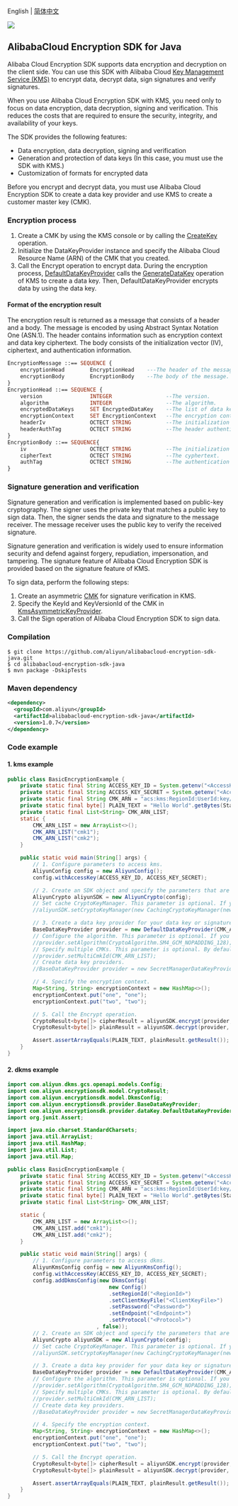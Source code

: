 English | [简体中文](README-CN.md)

![](https://aliyunsdk-pages.alicdn.com/icons/AlibabaCloud.svg)

## AlibabaCloud Encryption SDK for Java

Alibaba Cloud Encryption SDK supports data encryption and decryption on the client side. You can use this SDK with Alibaba Cloud [Key Management Service (KMS)](https://www.aliyun.com/product/kms) to encrypt data, decrypt data, sign signatures and verify signatures.

When you use Alibaba Cloud Encryption SDK with KMS, you need only to focus on data encryption, data decryption, signing and verification. This reduces the costs that are required to ensure the security, integrity, and availability of your keys.

The SDK provides the following features:

- Data encryption, data decryption, signing and verification
- Generation and protection of data keys (In this case, you must use the SDK with KMS.)
- Customization of formats for encrypted data

Before you encrypt and decrypt data, you must use Alibaba Cloud Encryption SDK to create a data key provider and use KMS to create a customer master key (CMK).

### Encryption process

1. Create a CMK by using the KMS console or by calling the [CreateKey](https://help.aliyun.com/document_detail/28947.html) operation.
2. Initialize the DataKeyProvider instance and specify the Alibaba Cloud Resource Name (ARN) of the CMK that you created.
3. Call the Encrypt operation to encrypt data. During the encryption process, [DefaultDataKeyProvider](https://github.com/aliyun/alibabacloud-encryption-sdk-java/src/main/java/com/aliyun/encryptionsdk/provider/dataKey/DefaultDataKeyProvider.java) calls the [GenerateDataKey](https://help.aliyun.com/document_detail/28948.html) operation of KMS to create a data key. Then, DefaultDataKeyProvider encrypts data by using the data key.

#### Format of the encryption result

The encryption result is returned as a message that consists of a header and a body. The message is encoded by using Abstract Syntax Notation One (ASN.1). The header contains information such as encryption context and data key ciphertext. The body consists of the initialization vector (IV), ciphertext, and authentication information.

```asn1
EncryptionMessage ::== SEQUENCE {
	encryptionHead        EncryptionHead    ---The header of the message header.
	encryptionBody        EncryptionBody    --The body of the message.
}
EncryptionHead ::== SEQUENCE {
	version               INTEGER                 --The version.
	algorithm             INTEGER                 --The algorithm.
	encryptedDataKeys     SET EncryptedDataKey    --The list of data key cyphertext.
	encryptionContext     SET EncryptionContext   --The encryption context.
	headerIv              OCTECT STRING           --The initialization vector (IV) for header authentication.
	headerAuthTag         OCTECT STRING           --The header authentication information.
}
EncryptionBody ::== SEQUENCE{
	iv                    OCTECT STRING           --The initialization vector.
	cipherText            OCTECT STRING           --The cyphertext.
	authTag               OCTECT STRING           --The authentication data when Galois/Counter Mode is used.
}
```

### Signature generation and verification

Signature generation and verification is implemented based on public-key cryptography. The signer uses the private key that matches a public key to sign data. Then, the signer sends the data and signature to the message receiver. The message receiver uses the public key to verify the received signature.

Signature generation and verification is widely used to ensure information security and defend against forgery, repudiation, impersonation, and tampering. The signature feature of Alibaba Cloud Encryption SDK is provided based on the signature feature of KMS.

To sign data, perform the following steps:

1. Create an asymmetric [CMK](https://help.aliyun.com/document_detail/148147.html) for signature verification in KMS.
2. Specify the KeyId and KeyVersionId of the CMK in [KmsAsymmetricKeyProvider](https://github.com/aliyun/alibabacloud-encryption-sdk-java/src/main/java/com/aliyun/encryptionsdk/provider/KmsAsymmetricKeyProvider.java).
3. Call the Sign operation of Alibaba Cloud Encryption SDK to sign data.

### Compilation

```shell
$ git clone https://github.com/aliyun/alibabacloud-encryption-sdk-java.git
$ cd alibabacloud-encryption-sdk-java
$ mvn package -DskipTests
```

### Maven dependency

```xml
<dependency>
  <groupId>com.aliyun</groupId>
  <artifactId>alibabacloud-encryption-sdk-java</artifactId>
  <version>1.0.7</version>
</dependency>
```

### Code example
#### 1. kms example
```java
public class BasicEncryptionExample {
    private static final String ACCESS_KEY_ID = System.getenv("<AccessKeyId>");
    private static final String ACCESS_KEY_SECRET = System.getenv("<AccessKeySecret>");
    private static final String CMK_ARN = "acs:kms:RegionId:UserId:key/CmkId";
    private static final byte[] PLAIN_TEXT = "Hello World".getBytes(StandardCharsets.UTF_8);
    private static final List<String> CMK_ARN_LIST;
    static {
        CMK_ARN_LIST = new ArrayList<>();
        CMK_ARN_LIST("cmk1");
        CMK_ARN_LIST("cmk2");
    }

    public static void main(String[] args) {
        // 1. Configure parameters to access kms.
        AliyunConfig config = new AliyunConfig();
        config.withAccessKey(ACCESS_KEY_ID, ACCESS_KEY_SECRET);

        // 2. Create an SDK object and specify the parameters that are used to access Alibaba Cloud.
        AliyunCrypto aliyunSDK = new AliyunCrypto(config);
        // Set cache CryptoKeyManager. This parameter is optional. If you do not specify this parameter, DefaultCryptoKeyManager is used.
        //aliyunSDK.setCryptoKeyManager(new CachingCryptoKeyManager(new LocalDataKeyMaterialCache()));

        // 3. Create a data key provider for your data key or signature.
        BaseDataKeyProvider provider = new DefaultDataKeyProvider(CMK_ARN);
        // Configure the algorithm. This parameter is optional. If you do not specify this parameter, AES_GCM_NOPADDING_256 is used.
        //provider.setAlgorithm(CryptoAlgorithm.SM4_GCM_NOPADDING_128);
        // Specify multiple CMKs. This parameter is optional. By default, only one CMK is used.
        //provider.setMultiCmkId(CMK_ARN_LIST);
        // Create data key providers.
        //BaseDataKeyProvider provider = new SecretManagerDataKeyProvider(CMK_ID, "dataKeySecretName");

        // 4. Specify the encryption context.
        Map<String, String> encryptionContext = new HashMap<>();
        encryptionContext.put("one", "one");
        encryptionContext.put("two", "two");

        // 5. Call the Encrypt operation.
        CryptoResult<byte[]> cipherResult = aliyunSDK.encrypt(provider, PLAIN_TEXT, encryptionContext);
        CryptoResult<byte[]> plainResult = aliyunSDK.decrypt(provider, cipherResult.getResult());

        Assert.assertArrayEquals(PLAIN_TEXT, plainResult.getResult());
    }
}
```
#### 2. dkms example
```java
import com.aliyun.dkms.gcs.openapi.models.Config;
import com.aliyun.encryptionsdk.model.CryptoResult;
import com.aliyun.encryptionsdk.model.DkmsConfig;
import com.aliyun.encryptionsdk.provider.BaseDataKeyProvider;
import com.aliyun.encryptionsdk.provider.dataKey.DefaultDataKeyProvider;
import org.junit.Assert;

import java.nio.charset.StandardCharsets;
import java.util.ArrayList;
import java.util.HashMap;
import java.util.List;
import java.util.Map;

public class BasicEncryptionExample {
    private static final String ACCESS_KEY_ID = System.getenv("<AccessKeyId>");
    private static final String ACCESS_KEY_SECRET = System.getenv("<AccessKeySecret>");
    private static final String CMK_ARN = "acs:kms:RegionId:UserId:key/CmkId";
    private static final byte[] PLAIN_TEXT = "Hello World".getBytes(StandardCharsets.UTF_8);
    private static final List<String> CMK_ARN_LIST;

    static {
        CMK_ARN_LIST = new ArrayList<>();
        CMK_ARN_LIST.add("cmk1");
        CMK_ARN_LIST.add("cmk2");
    }

    public static void main(String[] args) {
        // 1. Configure parameters to access dkms.
        AliyunKmsConfig config = new AliyunKmsConfig();
        config.withAccessKey(ACCESS_KEY_ID, ACCESS_KEY_SECRET);
        config.addDkmsConfig(new DkmsConfig(
                                new Config()
                                .setRegionId("<RegionId>")
                                .setClientKeyFile("<ClientKeyFile>")
                                .setPassword("<Password>")
                                .setEndpoint("<Endpoint>")
                                .setProtocol("<Protocol>")
                            , false));
        // 2. Create an SDK object and specify the parameters that are used to access Alibaba Cloud.
        AliyunCrypto aliyunSDK = new AliyunCrypto(config);
        // Set cache CryptoKeyManager. This parameter is optional. If you do not specify this parameter, DefaultCryptoKeyManager is used.
        //aliyunSDK.setCryptoKeyManager(new CachingCryptoKeyManager(new LocalDataKeyMaterialCache()));

        // 3. Create a data key provider for your data key or signature.
        BaseDataKeyProvider provider = new DefaultDataKeyProvider(CMK_ARN);
        // Configure the algorithm. This parameter is optional. If you do not specify this parameter, AES_GCM_NOPADDING_256 is used.
        //provider.setAlgorithm(CryptoAlgorithm.SM4_GCM_NOPADDING_128);
        // Specify multiple CMKs. This parameter is optional. By default, only one CMK is used.
        //provider.setMultiCmkId(CMK_ARN_LIST);
        // Create data key providers.
        //BaseDataKeyProvider provider = new SecretManagerDataKeyProvider(CMK_ID, "dataKeySecretName");

        // 4. Specify the encryption context.
        Map<String, String> encryptionContext = new HashMap<>();
        encryptionContext.put("one", "one");
        encryptionContext.put("two", "two");

        // 5. Call the Encrypt operation.
        CryptoResult<byte[]> cipherResult = aliyunSDK.encrypt(provider, PLAIN_TEXT, encryptionContext);
        CryptoResult<byte[]> plainResult = aliyunSDK.decrypt(provider, cipherResult.getResult());

        Assert.assertArrayEquals(PLAIN_TEXT, plainResult.getResult());
    }
}
```
